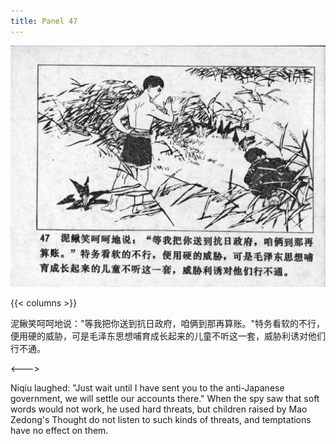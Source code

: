 ```yaml
---
title: Panel 47
---
```


![niqiu page](./../../../images/niqiu/seifert0397_nqkg_0051_047.jpg)

{{< columns >}}

泥鳅笑呵呵地说："等我把你送到抗日政府，咱俩到那再算账。"特务看软的不行，便用硬的威胁，可是毛泽东思想哺育成长起来的儿童不听这一套，威胁利诱对他们行不通。

<--->

Niqiu laughed: "Just wait until I have sent you to the anti-Japanese government, we will settle our accounts there." When the spy saw that soft words would not work, he used hard threats, but children raised by Mao Zedong\'s Thought do not listen to such kinds of threats, and temptations have no effect on them.